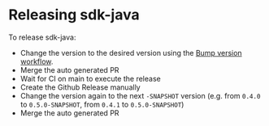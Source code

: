 # Releasing sdk-java

To release sdk-java:

* Change the version to the desired version using the [Bump version workflow](https://github.com/restatedev/sdk-java/actions/workflows/bump.yaml).
* Merge the auto generated PR
* Wait for CI on main to execute the release
* Create the Github Release manually
* Change the version again to the next `-SNAPSHOT` version (e.g. from `0.4.0` to `0.5.0-SNAPSHOT`, from `0.4.1` to `0.5.0-SNAPSHOT`)
* Merge the auto generated PR
